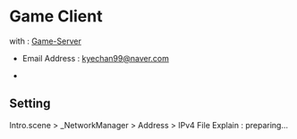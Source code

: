 # Game Client
with : [Game-Server](https://github.com/kyechan99/Game-Server) 
+ Email Address : kyechan99@naver.com



-
## Setting
Intro.scene > _NetworkManager > Address > IPv4
File Explain  : preparing...
